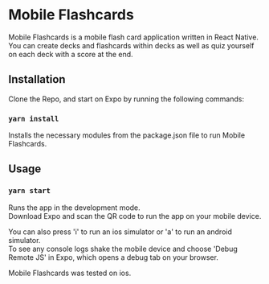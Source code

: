 # Mobile Flashcards

Mobile Flashcards is a mobile flash card application written in React Native.<br>
You can create decks and flashcards within decks as well as quiz yourself on each deck with a score at the end.<br>

## Installation

Clone the Repo, and start on Expo by running the following commands:<br>

### `yarn install`

Installs the necessary modules from the package.json file to run Mobile Flashcards.

## Usage

### `yarn start`

Runs the app in the development mode.<br>
Download Expo and scan the QR code to run the app on your mobile device.

You can also press 'i' to run an ios simulator or 'a' to run an android simulator.<br>
To see any console logs shake the mobile device and choose 'Debug Remote JS' in Expo, which opens a debug tab on your browser.

Mobile Flashcards was tested on ios.